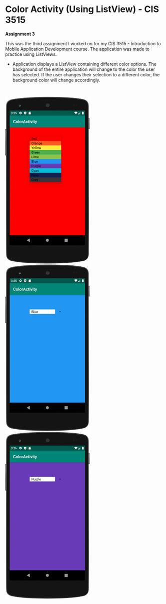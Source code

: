 # Color Activity (Using ListView) - CIS 3515

**Assignment 3**

This was the third assignment I worked on for my CIS 3515 - Introduction to Mobile Application Development course. 
The application was made to practice using ListViews.

- Application displays a ListView containing different color options. The background of the entire application 
will change to the color the user has selected. If the user changes their selection to a different color, the 
background color will change accordingly.
<br />

<img src="Images/Screenshot1.png" width="270">  <img src="Images/Screenshot2.png" width="270"> <img src="Images/Screenshot3.png" width="270">  
